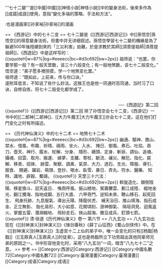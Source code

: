 
'''七十二變'''是[[中國|中國]][[神怪小說|神怪小說]]中的變身法術，後來多作為[[成語|成語]]使用，意指“變化多端的策略、手法和方法”。

:也是漫画家[[孙家裕|孙家裕]]的漫画

== 《西游记》中的七十二变 ==
七十二變是《[[西游记|西游记]]》中[[孫悟空|孫悟空]]的得意變身法術，但書中并无详细叙述。孫悟空學習七十二變的機緣是為了躲避500年後陸續到來的「三災利害」劫難，於是求教於其師[[須菩提祖師|須菩提祖師]]，《西遊記》中是这样写的：
{{squoteH|w=87%|bg=#eeeecc|bc=#d3c692|bw=2px}}
祖师说：“也罢，你要学那一般？有一般天罡数，该三十六般变化；有一般地煞数，该七十二般变化。”<br />悟空道：“弟子愿多裡捞摸，学一个地煞变化罢。”<br />祖师道：“既如此，上前来，传与你口诀。”<br />遂附耳低言，不知说了些什么妙法。这猴王也是他一窍通时百窍通，当时习了口诀，自修自炼，将七十二般变化都学成了。<br /><br /><div style="text-align: right;">──《西遊記》第二回</div>
{{squoteF}}<ref>《[[西游记|西游记]]》第二回</ref>
除了孙悟空会七十二变，《西游记》一书中的[[二郎神|二郎神]]、[[大力牛魔王|大力牛魔王]]亦会七十二变。这在他们打鬥变化之时有所描述。

== 《历代神仙演义》中的七十二术 ==
地煞七十二术{{squoteH|w=87%|bg=#eeeecc|bc=#d3c692|bw=2px}}
幽通、驅神、擔山、禁水、借風、布霧、祈晴、禱雨、坐火、入水、
掩日、御風、煮石、吐焰、吞刀、壺天、神行、履水、杖解、分身、
隱形、續頭、定身、斬妖、請仙、追魂、攝魂、招雲、取月、搬運、
嫁夢、支離、寄杖、斷流、禳災、解厄、指化、屍解、移景、招徠、
跡雲、聚獸、調禽、氣禁、大力、透石、生光、障服、導引、服食、
開避、躍岩、萌頭、登抄、喝水、臥雪、暴日、弄丸、符水、醫藥、
知時、識地、辟穀、魘禱。
{{squoteF}}
天罡三十六法：
{{squoteH|w=87%|bg=#eeeecc|bc=#d3c692|bw=2px}}
斡旋造化、顛倒陰陽、移星換斗、迴天返日、
喚雨呼風、振山撼地、駕霧騰雲、劃江成陸、
縱地金光、翻江攪海、指地成鋼、五行大遁、
六甲奇門、逆知未來、鞭山移石、起死回生、
飛身托跡、九息服氣、導出元陽、降龍伏虎、
補天浴日、推山填海、指石成金、正立無影、
胎化易形、大小如意、花開頃刻、游神御氣、
隔垣洞見、迴風返火、掌握五雷、潛淵縮地、
飛砂走石、挾山超海、撒豆成兵、釘頭七箭。
{{squoteF}}
<ref>清·徐道《历代神仙演义》卷一 第六节</ref>
== 八九玄功 ==
八九玄功出现在《[[封神演义|封神演义]]》《锋剑春秋》《薛丁山征西》《蜀山剑侠传》中。在《[[封神演义|封神演义]]》玉虚宫十二上仙的弟子中，唯一会变化的只有[[杨戬|杨戬]]（[[玉鼎真人|玉鼎真人]]的徒弟）。这也是杨戬所立下功劳超出其他同辈师兄弟的原因之一。书中形容他变化时，采用“八九玄功”一词，暗含“八九七十二”之意。
== 参考 ==
[[Category:西游记|Category:西游记]]
[[Category:中國名數72|Category:中國名數72]]
[[Category:臺灣漫畫|Category:臺灣漫畫]]
[[Category:成语|Category:成语]]